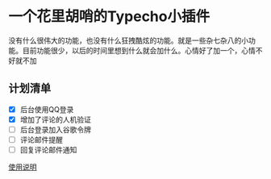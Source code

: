 # 一个花里胡哨的Typecho小插件

没有什么很伟大的功能，也没有什么狂拽酷炫的功能。就是一些杂七杂八的小功能。目前功能很少，以后的时间里想到什么就会加什么。心情好了加一个，心情不好就不加

## 计划清单
- [x] 后台使用QQ登录
- [x] 增加了评论的人机验证
- [ ] 后台登录加入谷歌令牌
- [ ] 评论邮件提醒
- [ ] 回复评论邮件通知

[使用说明](https://zrong.life/archives/1901.html)
